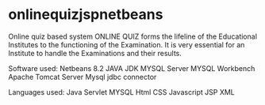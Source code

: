 # onlinequizjspnetbeans
Online quiz based system 
ONLINE QUIZ forms the lifeline of the Educational Institutes to the functioning of the Examination. It is very essential for an Institute to handle the Examinations and their results.

Software used:
Netbeans 8.2
JAVA JDK
MYSQL Server
MYSQL Workbench
Apache Tomcat Server
Mysql jdbc connector

Languages used:
Java Servlet
MYSQL
Html
CSS
Javascript
JSP
XML

